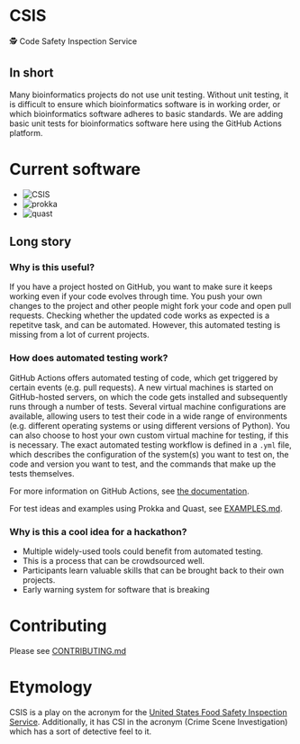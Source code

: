 # CSIS
:detective: Code Safety Inspection Service

## In short

Many bioinformatics projects do not use unit testing.
Without unit testing, it is difficult to ensure which bioinformatics software is in working order,
 or which bioinformatics software adheres to basic standards.
We are adding basic unit tests for bioinformatics software here using the GitHub Actions platform.

# Current software

* ![CSIS](https://github.com/lskatz/CSIS/workflows/CSIS/badge.svg)
* ![prokka](https://github.com/lskatz/CSIS/workflows/prokka/badge.svg)
* ![quast](https://github.com/lskatz/CSIS/workflows/quast/badge.svg)

## Long story

### Why is this useful?

If you have a project hosted on GitHub, you want to make sure it keeps working even if your code evolves through time. You push your own changes to the project and other people might fork your code and open pull requests. Checking whether the updated code works as expected is a repetitve task, and can be automated. However, this automated testing is missing from a lot of current projects.

### How does automated testing work?

GitHub Actions offers automated testing of code, which get triggered by certain events (e.g. pull requests). A new virtual machines is started on GitHub-hosted servers, on which the code gets installed and subsequently runs through a number of tests. Several virtual machine configurations are available, allowing users to test their code in a wide range of environments (e.g. different operating systems or using different versions of Python). You can also choose to host your own custom virtual machine for testing, if this is necessary. The exact automated testing workflow is defined in a `.yml` file, which describes the configuration of the system(s) you want to test on, the code and version you want to test, and the commands that make up the tests themselves. 

For more information on GitHub Actions, see [the documentation](https://docs.github.com/en/free-pro-team@latest/actions).

For test ideas and examples using Prokka and Quast, see [EXAMPLES.md](EXAMPLES.md).

### Why is this a cool idea for a hackathon?

* Multiple widely-used tools could benefit from automated testing.
* This is a process that can be crowdsourced well. 
* Participants learn valuable skills that can be brought back to their own projects. 
* Early warning system for software that is breaking

# Contributing

Please see [CONTRIBUTING.md](CONTRIBUTING.md)

# Etymology

CSIS is a play on the acronym for the [United States Food Safety Inspection Service](https://www.fsis.usda.gov).
Additionally, it has CSI in the acronym (Crime Scene Investigation) which has a sort of detective feel to it.
